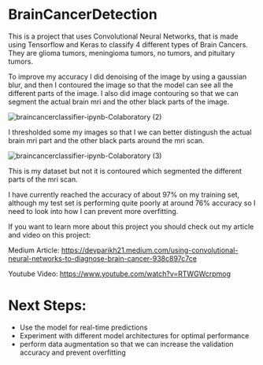 # BrainCancerDetection
This is a project that uses Convolutional Neural Networks, that is made using Tensorflow and Keras to classify 4 different types of Brain Cancers. They are glioma tumors,  meningioma tumors, no tumors, and pituitary tumors.

To improve my accuracy I did denoising of the image by using a gaussian blur, and then I contoured the image so that the model can see all the different parts of the image. I also did image contouring so that we can segment the actual brain mri and the other black parts of the image.

![braincancerclassifier-ipynb-Colaboratory (2)](https://user-images.githubusercontent.com/47342287/113519009-b5386f00-9557-11eb-96bd-069aca410bf2.png)

I thresholded some my images so that I we can better distingush the actual brain mri part and the other black parts around the mri scan.

![braincancerclassifier-ipynb-Colaboratory (3)](https://user-images.githubusercontent.com/47342287/113519054-f0d33900-9557-11eb-99e9-ebf93e8b0470.png)

This is my dataset but not it is contoured which segmented the different parts of the mri scan.

I have currently reached the accuracy of about 97% on my training set, although my test set is performing quite poorly at around 76% accuracy so I need to look into how I can prevent more overfitting. 

If you want to learn more about this project you should check out my article and video on this project:

Medium Article: https://devparikh21.medium.com/using-convolutional-neural-networks-to-diagnose-brain-cancer-938c897c7ce

Youtube Video: https://www.youtube.com/watch?v=RTWGWcrpmog

# Next Steps:

- Use the model for real-time predictions
- Experiment with different model architectures for optimal performance
- perform data augmentation so that we can increase the validation accuracy and prevent overfitting

